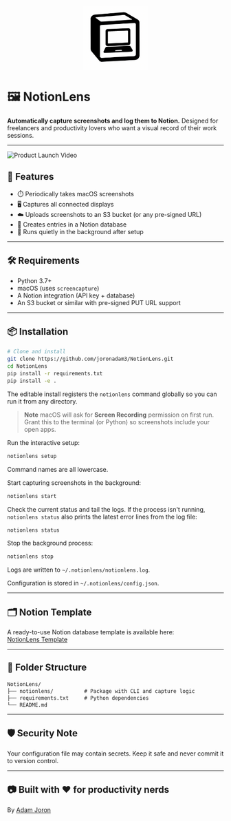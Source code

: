 <p align="center">
  <img src="https://raw.githubusercontent.com/joronadam3/NotionLens/main/assets/logo.png" alt="NotionLens Logo" width="150"/>
</p>

# 🖼️ NotionLens

**Automatically capture screenshots and log them to Notion.** Designed for freelancers and productivity lovers who want a visual record of their work sessions.

---
![Product Launch Video](https://raw.githubusercontent.com/joronadam3/NotionLens/main/assets/Product%20Launch%20Video.gif)

## 🚀 Features

- ⏱️ Periodically takes macOS screenshots
- 🖥️ Captures all connected displays
- ☁️ Uploads screenshots to an S3 bucket (or any pre-signed URL)
- 🧠 Creates entries in a Notion database
- 🔁 Runs quietly in the background after setup

---

## 🛠️ Requirements

- Python 3.7+
- macOS (uses `screencapture`)
- A Notion integration (API key + database)
- An S3 bucket or similar with pre-signed PUT URL support

---

## 📦 Installation

```bash
# Clone and install
git clone https://github.com/joronadam3/NotionLens.git
cd NotionLens
pip install -r requirements.txt
pip install -e .
```

The editable install registers the `notionlens` command globally so you can run
it from any directory.

> **Note** macOS will ask for **Screen Recording** permission on first run.
Grant this to the terminal (or Python) so screenshots include your open apps.

Run the interactive setup:

```bash
notionlens setup
```

Command names are all lowercase.

Start capturing screenshots in the background:

```bash
notionlens start
```

Check the current status and tail the logs. If the process isn't running,
`notionlens status` also prints the latest error lines from the log file:

```bash
notionlens status
```

Stop the background process:

```bash
notionlens stop
```

Logs are written to `~/.notionlens/notionlens.log`.

Configuration is stored in `~/.notionlens/config.json`.

---

## 🗂️ Notion Template

A ready-to-use Notion database template is available here:  
[NotionLens Template](https://www.notion.com/templates/notinlens)


---

## 📁 Folder Structure

```
NotionLens/
├── notionlens/          # Package with CLI and capture logic
├── requirements.txt     # Python dependencies
└── README.md
```

---

## 🛡️ Security Note

Your configuration file may contain secrets. Keep it safe and never commit it to version control.

---

## 📷 Built with ❤️ for productivity nerds
By [Adam Joron](https://github.com/joronadam3)
